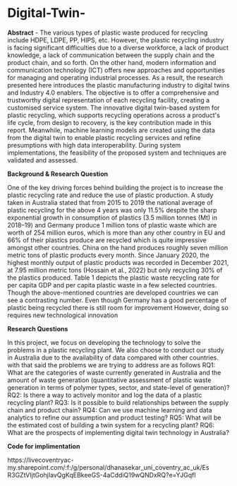 # Digital-Twin-

**Abstract** - The various types of plastic waste produced for recycling include HDPE, LDPE, PP, HIPS, etc. However, the plastic recycling industry is facing significant difficulties due to a diverse workforce, a lack of product knowledge, a lack of communication between the supply chain and the product chain, and so forth. On the other hand, modern information and communication technology (ICT) offers new approaches and opportunities for managing and operating industrial processes. As a result, the research presented here introduces the plastic manufacturing industry to digital twins and Industry 4.0 enablers. The objective is to offer a comprehensive and trustworthy digital representation of each recycling facility, creating a customised service system. The innovative digital twin-based system for plastic recycling, which supports recycling operations across a product's life cycle, from design to recovery, is the key contribution made in this report. Meanwhile, machine learning models are created using the data from the digital twin to enable plastic recycling services and refine presumptions with high data interoperability. During system implementations, the feasibility of the proposed system and techniques are validated and assessed.

**Background & Research Question**

One of the key driving forces behind building the project is to increase the plastic recycling rate and reduce the use of plastic production. A study taken in Australia stated that from 2015 to 2019 the national average of plastic recycling for the above 4 years was only 11.5% despite the sharp exponential growth in consumption of plastics (3.5 million tonnes (Mt) in 2018–19) and Germany produce 1 million tons of plastic waste which are worth of 254 million euros, which is more than any other country in EU and 66% of their plastics produce are recycled which is quite impressive amongst other countries. China on the hand produces roughly seven million metric tons of plastic products every month. Since January 2020, the highest monthly output of plastic products was recorded in December 2021, at 7.95 million metric tons (Hossain et al., 2022) but only recycling 30% of the plastics produced. Table 1 depicts the plastic waste recycling rate for per capita GDP and per capita plastic waste in a few selected countries. Though the above-mentioned countries are developed countries we can see a contrasting number. Even though Germany has a good percentage of plastic being recycled there is still room for improvement However, doing so requires new technological innovation

**Research Questions**

In this project, we focus on developing the technology to solve the problems in a plastic recycling plant. We also choose to conduct our study in Australia due to the availability of data compared with other countries. with that said the problems we are trying to address are as follows
RQ1: What are the categories of waste currently generated in Australia and the amount of waste generation (quantitative assessment of plastic waste generation in terms of polymer types, sector, and state-level of generation)?
RQ2: Is there a way to actively monitor and log the data of a plastic recycling plant?
RQ3: Is it possible to build relationships between the supply chain and product chain?
RQ4: Can we use machine learning and data analytics to refine our assumption and product testing?
RQ5: What will be the estimated cost of building a twin system for a recycling plant?
RQ6: What are the prospects of implementing digital twin technology in Australia?


**Code for implimentation**

https://livecoventryac- my.sharepoint.com/:f:/g/personal/dhanasekar_uni_coventry_ac_uk/Es R3GZtVIjtGohjIavQgKqEBkeeGS-4aCddiQ19wQNDxRQ?e=YJGqfl
